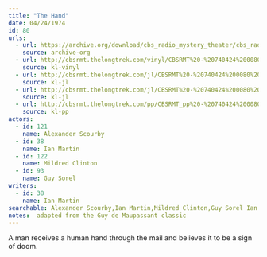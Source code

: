```yaml
---
title: "The Hand"
date: 04/24/1974
id: 80
urls: 
  - url: https://archive.org/download/cbs_radio_mystery_theater/cbs_radio_mystery_theater-0051-0100.zip/cbs_radio_mystery_theater-0051-0100%2Fcbsrmt_0080_the_hand.mp3
    source: archive-org
  - url: http://cbsrmt.thelongtrek.com/vinyl/CBSRMT%20-%20740424%200080%20The%20Hand_afrts.mp3
    source: kl-vinyl
  - url: http://cbsrmt.thelongtrek.com/jl/CBSRMT%20-%20740424%200080%20The%20Hand%20(1)_jl.mp3
    source: kl-jl
  - url: http://cbsrmt.thelongtrek.com/jl/CBSRMT%20-%20740424%200080%20The%20Hand%20(2)_jl.mp3
    source: kl-jl
  - url: http://cbsrmt.thelongtrek.com/pp/CBSRMT_pp%20-%20740424%200080%20The%20Hand.mp3
    source: kl-pp
actors:  
  - id: 121
    name: Alexander Scourby  
  - id: 38
    name: Ian Martin  
  - id: 122
    name: Mildred Clinton  
  - id: 93
    name: Guy Sorel
writers:  
  - id: 38
    name: Ian Martin
searchable: Alexander Scourby,Ian Martin,Mildred Clinton,Guy Sorel Ian Martin
notes:  adapted from the Guy de Maupassant classic
---
```

A man receives a human hand through the mail and believes it to be a sign of doom.